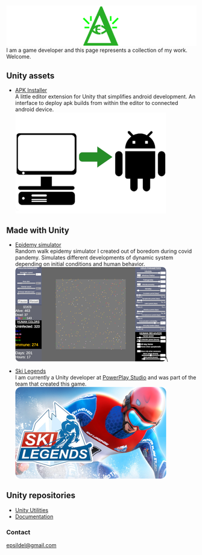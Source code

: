 ![](/Images/PromoBar.png)
I am a game developer and this page represents a collection of my work. Welcome.

## Unity assets
- [APK Installer](https://assetstore.unity.com/packages/tools/utilities/apk-installer-159425)\
A little editor extension for Unity that simplifies android development. An interface to deploy apk builds from within the editor to connected android device.\
 [![](/Images/APKInstaller.png)](https://assetstore.unity.com/packages/tools/utilities/apk-installer-159425)

## Made with Unity
- [Epidemy simulator](https://epsilondelta.itch.io/epidemy)\
Random walk epidemy simulator I created out of boredom during covid pandemy. Simulates different developments of dynamic system depending on initial conditions and human behavior.\
[![](/Images/Epidemy.png)](https://epsilondelta.itch.io/epidemy)\

- [Ski Legends](https://play.google.com/store/apps/details?id=com.powerplaymanager.skiingproto&hl=en&gl=US)\
I am currently a Unity developer at [PowerPlay Studio](https://www.powerplay.studio/en/games/) and was part of the team that created this game.\
 [![](/Images/SkiLegends.png)](https://play.google.com/store/apps/details?id=com.powerplaymanager.skiingproto&hl=en&gl=US)

## Unity repositories
- [Unity Utilities](https://github.com/EpsilonD3lta/UnityUtilities)
- [Documentation](https://github.com/EpsilonD3lta/Documentation)

### Contact
[epsildel@gmail.com](mailto:epsildel@gmail.com)
